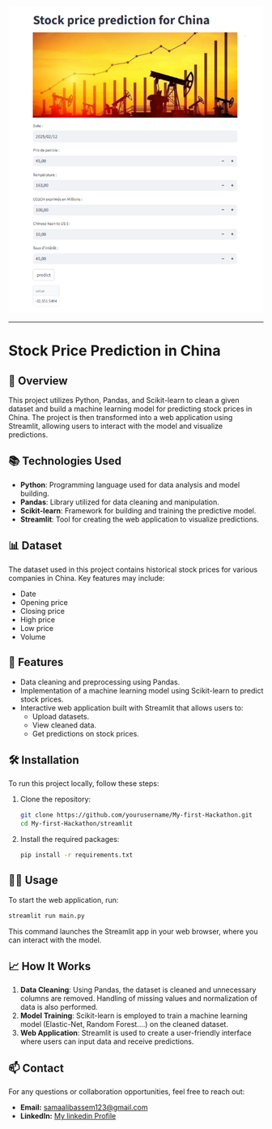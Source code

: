 ![Alt text](appimg.png)

---

# Stock Price Prediction in China

## 👋 Overview
This project utilizes Python, Pandas, and Scikit-learn to clean a given dataset and build a machine learning model for predicting stock prices in China. The project is then transformed into a web application using Streamlit, allowing users to interact with the model and visualize predictions.

## 📚 Technologies Used
- **Python**: Programming language used for data analysis and model building.
- **Pandas**: Library utilized for data cleaning and manipulation.
- **Scikit-learn**: Framework for building and training the predictive model.
- **Streamlit**: Tool for creating the web application to visualize predictions.

## 📊 Dataset
The dataset used in this project contains historical stock prices for various companies in China. Key features may include:
- Date
- Opening price
- Closing price
- High price
- Low price
- Volume

## 🚀 Features
- Data cleaning and preprocessing using Pandas.
- Implementation of a machine learning model using Scikit-learn to predict stock prices.
- Interactive web application built with Streamlit that allows users to:
  - Upload datasets.
  - View cleaned data.
  - Get predictions on stock prices.

## 🛠️ Installation
To run this project locally, follow these steps:

1. Clone the repository:
    ```bash
    git clone https://github.com/yourusername/My-first-Hackathon.git
    cd My-first-Hackathon/streamlit
    ```

2. Install the required packages:
    ```bash
    pip install -r requirements.txt
    ```

## 🧑‍💻 Usage
To start the web application, run:
```bash
streamlit run main.py
```
This command launches the Streamlit app in your web browser, where you can interact with the model.

## 📈 How It Works
1. **Data Cleaning**: Using Pandas, the dataset is cleaned and unnecessary columns are removed. Handling of missing values and normalization of data is also performed.
2. **Model Training**: Scikit-learn is employed to train a machine learning model (Elastic-Net, Random Forest....) on the cleaned dataset.
3. **Web Application**: Streamlit is used to create a user-friendly interface where users can input data and receive predictions.

## 📫 Contact
For any questions or collaboration opportunities, feel free to reach out:
- **Email:** samaalibassem123@gmail.com
- **LinkedIn:** [My linkedin Profile](https://www.linkedin.com/in/bassem-samaali/)

